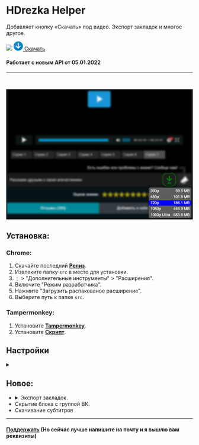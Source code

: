 # HDrezka Helper

Добавляет кнопку «Скачать» под видео. Экспорт закладок и многое другое.

<img src="https://shields.io/badge/version-v3.1.1-blue">

<a href="https://github.com/SuperZombi/HDrezka-downloader/releases">
   <img src="github/images/Downloads-Icon.png" height="25px">
   Скачать
</a>

#### Работает с новым API от 05.01.2022

<hr></br>

<p align="center">
   <img src="github/images/main.png">
</p>

## Установка:
### Chrome:
  1. Скачайте последний **[Релиз](https://github.com/SuperZombi/HDrezka-downloader/releases)**.
  2. Извлеките папку ```src``` в место для установки.
  3. ```⋮``` > "Дополнительные инструменты" > "Расширения".
  4. Включите "Режим разработчика".
  5. Нажмите "Загрузить распакованое расширение".
  6. Выберите путь к папке ```src```.
  
### Tampermonkey:
1. Установите **[Tampermonkey](https://www.tampermonkey.net/)**.
2. Установите **[Скрипт](https://raw.githubusercontent.com/SuperZombi/HDrezka-downloader/main/hdrezka_helper.user.js)**.


## Настройки
<details><summary></summary>
<p align="center">
   <img src="github/images/settings.png">
</p>
</details>

## Новое:
* <details><summary>Экспорт закладок.</summary><img src="github/images/favorites.png"></details>
* Скрытие блока с группой ВК.
* Скачивание субтитров
<hr>

#### <a href="https://www.donationalerts.com/r/super_zombi">Поддержать</a> (Но сейчас лучше напишите на почту и я вышлю вам реквизиты)
